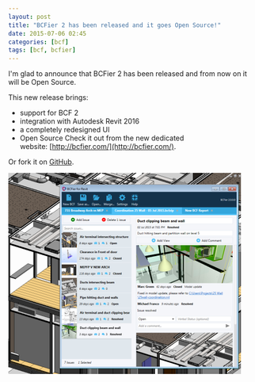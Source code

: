 ```yaml
---
layout: post
title: "BCFier 2 has been released and it goes Open Source!"
date: 2015-07-06 02:45
categories: [bcf]
tags: [bcf, bcfier]
---
```

I'm glad to announce that BCFier 2 has been released and from now on it will be Open Source.

This new release brings:

*   support for BCF 2
*   integration with Autodesk Revit 2016
*   a completely redesigned UI
*   Open Source
Check it out from the new dedicated website: [http://bcfier.com/](http://bcfier.com/).

Or fork it on [GitHub](https://github.com/teocomi/BCFier).

[![img](/assets/2015/07/2015-07-05-21_52_20-Autodesk-Revit-2015-Not-For-Resale-Version-3D-View_-3D-A-mepdetached.rv_-470x406.png)](/assets/2015/07/2015-07-05-21_52_20-Autodesk-Revit-2015-Not-For-Resale-Version-3D-View_-3D-A-mepdetached.rv_.png)
